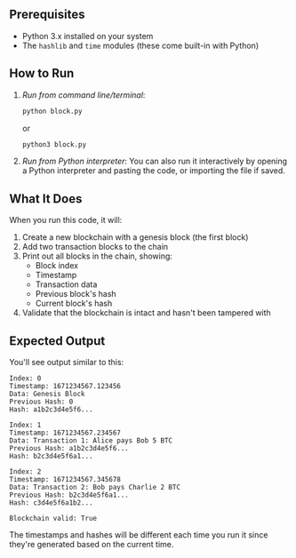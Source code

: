 
## Prerequisites

- Python 3.x installed on your system
- The `hashlib` and `time` modules (these come built-in with Python)


## How to Run

1. *Run from command line/terminal*:
   ```bash
   python block.py
   ```
   or
   ```bash
   python3 block.py
   ```

2. *Run from Python interpreter*: You can also run it interactively by opening a Python
interpreter and pasting the code, or importing the file if saved.


## What It Does

When you run this code, it will:

1. Create a new blockchain with a genesis block (the first block)
2. Add two transaction blocks to the chain
3. Print out all blocks in the chain, showing:
   - Block index
   - Timestamp
   - Transaction data
   - Previous block's hash
   - Current block's hash
4. Validate that the blockchain is intact and hasn't been tampered with


## Expected Output

You'll see output similar to this:

```
Index: 0
Timestamp: 1671234567.123456
Data: Genesis Block
Previous Hash: 0
Hash: a1b2c3d4e5f6...

Index: 1
Timestamp: 1671234567.234567
Data: Transaction 1: Alice pays Bob 5 BTC
Previous Hash: a1b2c3d4e5f6...
Hash: b2c3d4e5f6a1...

Index: 2
Timestamp: 1671234567.345678
Data: Transaction 2: Bob pays Charlie 2 BTC
Previous Hash: b2c3d4e5f6a1...
Hash: c3d4e5f6a1b2...

Blockchain valid: True
```

The timestamps and hashes will be different each time you run it
since they're generated based on the current time.

